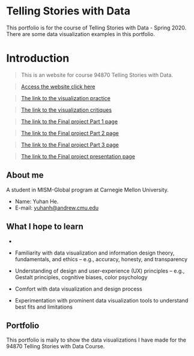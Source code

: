 # Telling Stories with Data
This portfolio is for the course of Telling Stories with Data - Spring 2020.
There are some data visualization examples in this portfolio.

# Introduction

> This is an website for course 94870 Telling Stories with Data.

> [Access the website click here](https://hyh1997112.github.io/Data-Visualization/)

> [The link to the visualization practice](https://hyh1997112.github.io/Data-Visualization/assignment2)

> [The link to the visualization critiques](https://hyh1997112.github.io/Data-Visualization/assignment3)

> [The link to the Final project Part 1 page](https://hyh1997112.github.io/Data-Visualization/final_project_yuhanh)

> [The link to the Final project Part 2 page](https://hyh1997112.github.io/Data-Visualization/final_project_part2)

> [The link to the Final project Part 3 page](https://hyh1997112.github.io/Data-Visualization/final_project_part3)

> [The link to the Final project presentation page](https://carnegiemellon.shorthandstories.com/find-right-job-based-on-data/index.html)

## About me
A student in MISM-Global program at Carnegie Mellon University.
- Name: Yuhan He.
- E-mail: yuhanh@andrew.cmu.edu

## What I hope to learn
- 
- Familiarity with data visualization and information design theory, fundamentals, and
ethics – e.g., accuracy, honesty, and transparency

- Understanding of design and user-experience (UX) principles – e.g., Gestalt principles,
cognitive biases, color psychology

- Comfort with data visualization and design process

- Experimentation with prominent data visualization tools to understand best fits and
limitations

## Portfolio 
This portfolio is maily to show the data visualizations I have made for the 94870 Telling Stories with Data Course.
